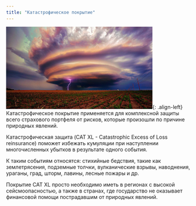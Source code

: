 ```yaml
---
title: "Катастрофическое покрытие"
---
```


![image-left](/assets/images/reinsurance/catastrophe.jpg){: .align-left}
Катастрофическое покрытие применяется для комплексной защиты всего страхового портфеля от рисков, которые произошли по причине природных явлений. 

Катастрофическая защита (CAT XL - Catastrophic Excess of Loss reinsurance) поможет избежать кумуляции при наступлении многочисленных убытков в результате одного события. 

К таким событиям относятся: стихийные бедствия, такие как землетрясения, подземные толчки, вулканические взрывы, наводнения, ураганы, град, шторм, лавины, лесные пожары и др.

Покрытие CAT XL просто необходимо иметь в регионах с высокой сейсмоопасностью, а также в странах, где государство не оказывает финансовой помощи пострадавшим от природных явлений. 
